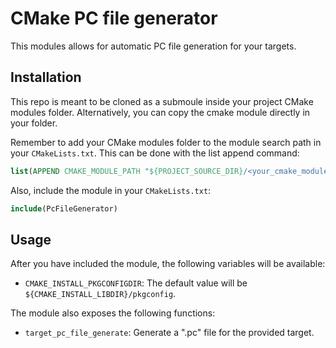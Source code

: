# CMake PC file generator

This modules allows for automatic PC file generation for your targets.


## Installation

This repo is meant to be cloned as a submoule inside your project CMake modules folder. Alternatively, you can copy the cmake module directly in your folder.

Remember to add your CMake modules folder to the module search path in your `CMakeLists.txt`. This can be done with the list append command:
```CMake
list(APPEND CMAKE_MODULE_PATH "${PROJECT_SOURCE_DIR}/<your_cmake_modules_folder>/cmake-pcfilegenerator")
```

Also, include the module in your `CMakeLists.txt`:
```CMake
include(PcFileGenerator)
```


## Usage

After you have included the module, the following variables will be available:
* `CMAKE_INSTALL_PKGCONFIGDIR`: The default value will be `${CMAKE_INSTALL_LIBDIR}/pkgconfig`.

The module also exposes the following functions:
* `target_pc_file_generate`: Generate a ".pc" file for the provided target.
